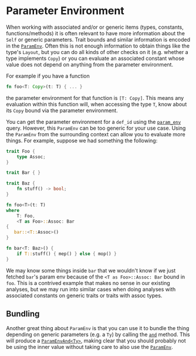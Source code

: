 # Parameter Environment

When working with associated and/or or generic items (types, constants,
functions/methods) it is often relevant to have more information about the
`Self` or generic parameters. Trait bounds and similar information is encoded in
the [`ParamEnv`][pe]. Often this is not enough information to obtain things like the
type's `Layout`, but you can do all kinds of other checks on it (e.g. whether a
type implements `Copy`) or you can evaluate an associated constant whose value
does not depend on anything from the parameter environment.

[pe]: https://doc.rust-lang.org/nightly/nightly-rustc/rustc/ty/struct.ParamEnv.html

For example if you have a function

```rust
fn foo<T: Copy>(t: T) { ... }
```

the parameter environment for that function is `[T: Copy]`. This means any
evaluation within this function will, when accessing the type `T`, know about
its `Copy` bound via the parameter environment.

You can get the parameter environment for a `def_id` using the
[`param_env`][query] query. However, this `ParamEnv` can be too generic for
your use case. Using the `ParamEnv` from the surrounding context can allow you
to evaluate more things. For example, suppose we had something the following:

[query]: https://doc.rust-lang.org/nightly/nightly-rustc/rustc_ty/ty/fn.param_env.html

```rust
trait Foo {
    type Assoc;
}

trait Bar { }

trait Baz {
    fn stuff() -> bool;
}

fn foo<T>(t: T)
where
    T: Foo,
    <T as Foo>::Assoc: Bar
{
   bar::<T::Assoc>()
}

fn bar<T: Baz>() {
    if T::stuff() { mep() } else { mop() }
}
```

We may know some things inside `bar` that we wouldn't know if we just fetched
`bar`'s param env because of the `<T as Foo>::Assoc: Bar` bound in `foo`. This
is a contrived example that makes no sense in our existing analyses, but we may
run into similar cases when doing analyses with associated constants on generic
traits or traits with assoc types.

## Bundling

Another great thing about `ParamEnv` is that you can use it to bundle the thing
depending on generic parameters (e.g. a `Ty`) by calling the [`and`][and]
method. This will produce a [`ParamEnvAnd<Ty>`][pea], making clear that you
should probably not be using the inner value without taking care to also use
the [`ParamEnv`][pe].

[and]: https://doc.rust-lang.org/nightly/nightly-rustc/rustc/ty/struct.ParamEnv.html#method.and
[pea]: https://doc.rust-lang.org/nightly/nightly-rustc/rustc/ty/struct.ParamEnvAnd.html
